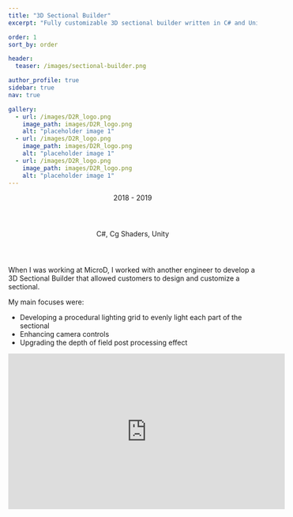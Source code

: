 ```yaml
---
title: "3D Sectional Builder"
excerpt: "Fully customizable 3D sectional builder written in C# and Unity"

order: 1
sort_by: order

header:
  teaser: /images/sectional-builder.png

author_profile: true
sidebar: true
nav: true

gallery:
  - url: /images/D2R_logo.png
    image_path: images/D2R_logo.png
    alt: "placeholder image 1"
  - url: /images/D2R_logo.png
    image_path: images/D2R_logo.png
    alt: "placeholder image 1"
  - url: /images/D2R_logo.png
    image_path: images/D2R_logo.png
    alt: "placeholder image 1"
---
```


<aside class="sidebar__right" style="text-align:right;">
<header>2018 - 2019</header>
<header>C#, Cg Shaders, Unity</header>
</aside>

<div class="project-desc">
  <p>When I was working at MicroD, I worked with another engineer to develop a 3D Sectional Builder that allowed customers to design and customize a sectional.</P>

  <p>My main focuses were:</p>
  <ul>
    <li>Developing a procedural lighting grid to evenly light each part of the sectional</li>
    <li>Enhancing camera controls</li>
    <li>Upgrading the depth of field post processing effect</li>
  </ul>
</div>

<iframe width="560" height="315" src="https://www.youtube.com/embed/dVZouYM8Ej0?si=GCgUUILrw58pmrTJ" title="YouTube video player" frameborder="0" allow="accelerometer; autoplay; clipboard-write; encrypted-media; gyroscope; picture-in-picture; web-share" referrerpolicy="strict-origin-when-cross-origin" allowfullscreen></iframe>

